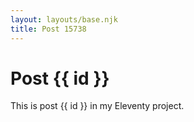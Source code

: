 ```yaml
---
layout: layouts/base.njk
title: Post 15738
---
```


# Post {{ id }}

This is post {{ id }} in my Eleventy project.

